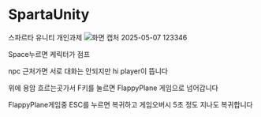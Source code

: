 # SpartaUnity
스파르타 유니티 개인과제
![화면 캡처 2025-05-07 123346](https://github.com/user-attachments/assets/11711b3a-6354-4667-a74c-ff19e43a85c2)

Space누르면 케릭터가 점프

npc 근처가면 서로 대화는 안되지만 hi player이 뜹니다

위에 용암 흐르는곳가서 F키를 눌르면 FlappyPlane 게임으로 넘어갑니다

FlappyPlane게임중 ESC를 누르면 복귀하고 게임오버시 5초 정도 지나도 복귀합니다

